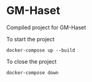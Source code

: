 # GM-Haset
Compiled project for GM-Haset

To start the project

```commandline
docker-compose up --build
```

To close the project

```commandline
docker-compose down
```